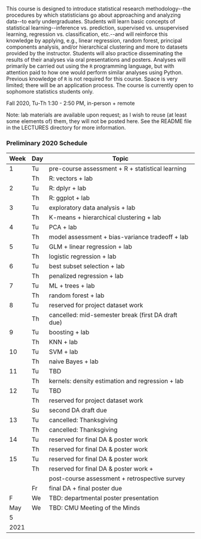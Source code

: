 
This course is designed to introduce statistical research methodology--the procedures by which statisticians go about approaching and analyzing data--to early undergraduates. Students will learn basic concepts of statistical learning--inference vs. prediction, supervised vs. unsupervised learning, regression vs. classification, etc.--and will reinforce this knowledge by applying, e.g., linear regression, random forest, principal components analysis, and/or hierarchical clustering and more to datasets provided by the instructor. Students will also practice disseminating the results of their analyses via oral presentations and posters. Analyses will primarily be carried out using the `R` programming language, but with attention paid to how one would perform similar analyses using Python. Previous knowledge of `R` is not required for this course. Space is very limited; there will be an application process. The course is currently open to sophomore statistics students only.

Fall 2020, Tu-Th 1:30 - 2:50 PM, in-person + remote

Note: lab materials are available upon request; as I wish to reuse (at least
some elements of) them, they will not be posted here. See the README file
in the LECTURES directory for more information.

### Preliminary 2020 Schedule

| Week | Day | Topic |
| ---- | --- | ----- |
| 1    | Tu  | pre-course assessment + R + statistical learning |
|      | Th  | R: vectors + lab |
| 2    | Tu  | R: dplyr + lab |
|      | Th  | R: ggplot + lab
| 3    | Tu  | exploratory data analysis + lab |
|      | Th  | K-means + hierarchical clustering + lab |
| 4    | Tu  | PCA + lab |
|      | Th  | model assessment + bias-variance tradeoff + lab |
| 5    | Tu  | GLM + linear regression + lab |
|      | Th  | logistic regression + lab |
| 6    | Tu  | best subset selection + lab |
|      | Th  | penalized regression + lab |
| 7    | Tu  | ML + trees + lab |
|      | Th  | random forest + lab |
| 8    | Tu  | reserved for project dataset work |
|      | Th  | cancelled: mid-semester break (first DA draft due) |
| 9    | Tu  | boosting + lab |
|      | Th  | KNN + lab |
| 10   | Tu  | SVM + lab |
|      | Th  | naive Bayes + lab |
| 11   | Tu  | TBD |
|      | Th  | kernels: density estimation and regression + lab |
| 12   | Tu  | TBD |
|      | Th  | reserved for project dataset work |
|      | Su  | second DA draft due |
| 13   | Tu  | cancelled: Thanksgiving |
|      | Th  | cancelled: Thanksgiving |
| 14   | Tu  | reserved for final DA & poster work |
|      | Th  | reserved for final DA & poster work |
| 15   | Tu  | reserved for final DA & poster work |
|      | Th  | reserved for final DA & poster work + |
|      |     | post-course assessment + retrospective survey |
|      | Fr  | final DA + final poster due |
| F    | We  | TBD: departmental poster presentation |
| May  | We  | TBD: CMU Meeting of the Minds |
| 5    |     |   |
| 2021 |     |   |
